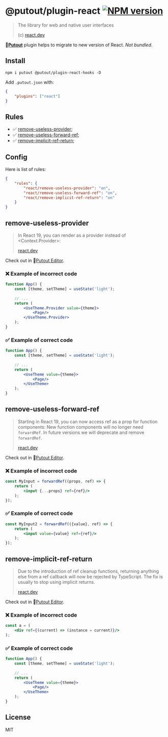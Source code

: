 # @putout/plugin-react [![NPM version][NPMIMGURL]][NPMURL]

[NPMIMGURL]: https://img.shields.io/npm/v/@putout/plugin-react-hooks.svg?style=flat&longCache=true
[NPMURL]: https://npmjs.org/package/@putout/plugin-react-hooks "npm"

> The library for web and native user interfaces
>
> (c) [react.dev](https://react.dev)

🐊[**Putout**](https://github.com/coderaiser/putout) plugin helps to migrate to new version of React. *Not bundled*.

## Install

```
npm i putout @putout/plugin-react-hooks -D
```

Add `.putout.json` with:

```json
{
    "plugins": ["react"]
}
```

## Rules

- ✅ [remove-useless-provider](#remove-useless-provider);
- ✅ [remove-useless-forward-ref](#remove-useless-forward-ref);
- ✅ [remove-implicit-ref-return](#remove-implicit-ref-return);

## Config

Here is list of rules:

```json
{
    "rules": {
        "react/remove-useless-provider": "on",
        "react/remove-useless-forward-ref": "on",
        "react/remove-implicit-ref-return": "on"
    }
}
```

## remove-useless-provider

> In React 19, you can render <Context> as a provider instead of <Context.Provider>:
>
> [react.dev](https://react.dev/blog/2024/04/25/react-19#context-as-a-provider)

Check out in 🐊[Putout Editor](https://putout.cloudcmd.io/#/gist/51f66807ab67704288f2f737c5152e6c/8957e4a4beb17e175bff1b10e455ffda59d7c74a).

### ❌ Example of incorrect code

```jsx
function App() {
    const [theme, setTheme] = useState('light');
    
    // ...
    return (
        <UseTheme.Provider value={theme}>
            <Page/>
        </UseTheme.Provider>
    );
}
```

### ✅ Example of correct code

```jsx
function App() {
    const [theme, setTheme] = useState('light');
    
    // ...
    return (
        <UseTheme value={theme}>
            <Page/>
        </UseTheme>
    );
}
```

## remove-useless-forward-ref

> Starting in React 19, you can now access ref as a prop for function components:
> New function components will no longer need `forwardRef`.
> In future versions we will deprecate and remove `forwardRef`.
>
> [react.dev](https://react.dev/blog/2024/04/25/react-19#ref-as-a-prop)

Check out in 🐊[Putout Editor](https://putout.cloudcmd.io/#/gist/d35cf809dad425439de86ceaeca49d38/65229e30b43f072d4d6d04f3998fa47095a0a7f6).

### ❌ Example of incorrect code

```jsx
const MyInput = forwardRef((props, ref) => {
    return (
        <input {...props} ref={ref}/>
    );
});
```

### ✅ Example of correct code

```jsx
const MyInput2 = forwardRef(({value}, ref) => {
    return (
        <input value={value} ref={ref}/>
    );
});
```

## remove-implicit-ref-return

> Due to the introduction of ref cleanup functions, returning anything else from a ref callback will now be rejected by TypeScript. The fix is usually to stop using implicit returns.
>
> [react.dev](https://react.dev/blog/2024/04/25/react-19#context-as-a-provider)

Check out in 🐊[Putout Editor](https://putout.cloudcmd.io/#/gist/dc0c3eb7a20d54645c57e5c1c1321f65/940cde047eeef97f3a00c662e6ea86167dd0f71c).

### ❌ Example of incorrect code

```jsx
const a = (
    <div ref={(current) => (instance = current)}/>
);
```

### ✅ Example of correct code

```jsx
function App() {
    const [theme, setTheme] = useState('light');
    
    // ...
    return (
        <UseTheme value={theme}>
            <Page/>
        </UseTheme>
    );
}
```

## License

MIT
